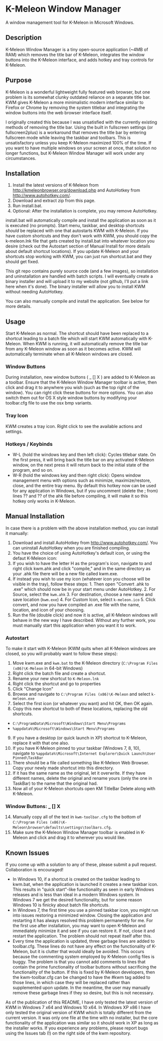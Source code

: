 # K-Meleon Window Manager
A window management tool for K-Meleon in Microsoft Windows.

## Description
K-Meleon Window Manager is a tiny open-source application (~4MB of RAM) which removes the title bar of K-Meleon, integrates the window buttons into the K-Meleon interface, and adds hotkey and tray controls for K-Meleon.

## Purpose
K-Meleon is a wonderful lightweight fully featured web browser, but one problem is its somewhat clunky outdated reliance on a separate title bar. KWM gives K-Meleon a more minimalistic modern interface similar to Firefox or Chrome by removing the system titlebar and integrating the window buttons into the web browser interface itself.

I originally created this because I was unsatisfied with the currently existing methods of removing the title bar. Using the built in fullscreen settings (or fullscreen2plus) is a workaround that removes the title bar by entering fullscreen mode while leaving the taskbar and toolbars. This is unsatisfactory unless you keep K-Meleon maximized 100% of the time. If you want to have multiple windows on your screen at once, that solution no longer functions, but K-Meleon Window Manager will work under any circumstances.

## Installation
1. Install the latest versions of K-Meleon from http://kmeleonbrowser.org/download.php and AutoHotkey from http://www.autohotkey.com/.
2. Download and extract zip from this page.
3. Run install.bat.
4. Optional: After the installation is complete, you may remove AutoHotkey. 

install.bat will automatically compile and install the application as soon as it is executed (no prompts). Start menu, taskbar, and desktop shortcuts *should* be replaced with one that autostarts KWM with K-Meleon. If you have custom shortcuts and they don't work with KWM, you should copy the k-meleon.lnk file that gets created by install.bat into whatever location you desire (check out the Autostart section of Manual Install for more details about default shortcut locations). If you update K-Meleon and your shortcuts stop working with KWM, you can just run shortcut.bat and they should get fixed.

This git repo contains purely source code (and a few images), so installation and uninstallation are handled with batch scripts. I will eventually create a binary installer and will upload it to my website (not github, I'll put a link here when it's done). The binary installer will allow you to install KWM without needing AutoHotkey.

You can also manually compile and install the application. See below for more details.

## Usage
Start K-Meleon as normal. The shortcut should have been replaced to a shortcut leading to a batch file which will start KWM automatically with K-Meleon. When KWM is running, it will automatically remove the title bar from any K-Meleon window as soon as it becomes active. KWM will automatically terminate when all K-Meleon windows are closed.

### Window Buttons
During installation, new window buttons ( _ [] X ) are added to K-Meleon as a toolbar. Ensure that the K-Meleon Window Manager toolbar is active, then click and drag it to anywhere you wish (such as the top right of the window). You can right click these buttons for more options. You can also switch them out for OS X style window buttons by modifying your toolbar.cfg file to use the osx bmp variants.

### Tray Icon
KWM creates a tray icon. Right click to see the available actions and settings.

### Hotkeys / Keybinds
* W-L (hold the windows key and then left click): Cycles titlebar state. On the first press, it will bring back the title bar on any activated K-Meleon window, on the next press it will return back to the initial state of the program, and so on.
* W-R (hold the windows key and then right click): Opens window management menu with options such as minimize, maximize/restore, close, and the entire tray menu. By default this hotkey now can be used for any application in Windows, but if you uncomment (delete the ; from) lines ?? and ?? of the ahk file before compiling, it will make it so this hotkey only works in K-Meleon.

## Manual Installation
In case there is a problem with the above installation method, you can install it manually: 

1. Download and install AutoHotkey from http://www.autohotkey.com/. You can uninstall AutoHotkey when you are finished compiling.
2. You have the choice of using AutoHotkey's default icon, or using the defaut K-Meleon icon:
  1. If you wish to have the letter H as the program's icon, navigate to and right click kwm.ahk and click "compile," and in the same directory as your .ahk file there will be a new file called kwm.exe.
  2. If instead you wish to use my icon (whatever icon you choose will be visible in the tray), follow these steps:
    1. Then open "Convert .ahk to .exe" which should now be in your start menu under AutoHotkey.
    2. For Source, select the ```kwm.ahk```
    3. For destination, choose a new name and save location (```kwm.exe```)
    4. For Custom Icon, select ```k-meleon.ico```
    5. Click convert, and now you have compiled an .exe file with the name, location, and icon of your choosing.
3. Run the file (double click) and now it is active, all K-Meleon windows will behave in the new way I have described. Without any further work, you must manually start this application when you want it to work.

### Autostart
To make it start with K-Meleon (KWM quits when all K-Meleon windows are closed, so you will probably want to follow these steps):

1. Move kwm.exe and ```kwm.bat``` to the K-Meleon directory (```C:\Program Files (x86)\K-Meleon``` in 64-bit Windows)
2. Right click the batch file and create a shortcut.
3. Rename your new shortcut to ```K-Meleon.lnk```
4. Right click the shortcut and go to properties
5. Click "Change Icon"
6. Browse and navigate to ```C:\Program Files (x86)\K-Meleon``` and select ```k-meleon.exe```
7. Select the first icon (or whatever you want) and hit OK, then OK again.
8. Copy this new shortcut to both of these locations, replacing the old shortcuts.
  * ```C:\ProgramData\Microsoft\Windows\Start Menu\Programs```
  * ```%appdata%\Microsoft\Windows\Start Menu\Programs```
9. If you have a desktop (or quick launch in XP) shortcut to K-Meleon, replace it with that one also.
10. If you have K-Meleon pinned to your taskbar (Windows 7, 8, 10), navigate to ```%appdata%\Microsoft\Internet Explorer\Quick Launch\User Pinned\TaskBar```
11. There should be a file called something like K-Meleon Web Browser. Copy your newly made shortcut into this directory.
12. If it has the same name as the original, let it overwrite. If they have different names, delete the original and rename yours (only the one in TaskBar) to the name that the original had.
13. Now all of your K-Meleon shortcuts open KM TitleBar Delete along with K-Meleon.

### Window Buttons: _ [] X 
14. Manually copy all of the text in ```kwm-toolbar.cfg``` to the bottom of ```C:\Program Files (x86)\K-Meleon\browser\defaults\settings\toolbars.cfg```.
15. Make sure the K-Meleon Window Manager toolbar is enabled in K-Meleon and click and drag it to wherever you would like.

## Known Issues
If you come up with a solution to any of these, please submit a pull request. Collaboration is encouraged!
* In Windows 10, if a shortcut is created on the taskbar leading to kwm.bat, when the application is launched it creates a new taskbar icon. This results in "quick start"-like functionality as seen in early Windows releases and is less than ideal in a modern Windows system. In Windows 7 we get the desired functionality, but for some reason Windows 10 is finicky about batch file shortcuts.
* In Windows 7, the first time you use a pinned taskbar icon, you might run into issues restoring a minimized window. Closing the application and restarting it has always resolved this problem permanently for me. For the first use after installation, you may want to open K-Meleon and immediately minimize it and see if you can restore it. If not, close it and restart the application. The problem should not repeat itself after this.
* Every time the application is updated, three garbage lines are added to toolbar.cfg. These lines do not have any effect on the functionality of K-Meleon, but it is clutter that would ideally be avoided. This occurs because the commenting system employed by K-Meleon config files is buggy. The problem is that you cannot add comments to lines that contain the prime functionality of toolbar buttons without sacrificing the functionality of the button. If this is fixed by K-Meleon developers, then the kwm-toolbar.cfg can be changed to have the #kwm tag added to those lines, in which case they will be replaced rather than supplemented upon update. In the meantime, the user may manually remove these garbage lines if they so desire, but this is not necessary.

As of the publication of this README, I have only tested the latest version of KWM in Windows 7 x64 and Windows 10 x64. In Windows XP x86 I have only tested the original version of KWM which is totally different from the current version. It was only one file at the time with no installer, but the core functionality of the application was similar so it should work in XP as long as the installer works. If you experience any problems, please report bugs using the Issues tab (!) on the right side of the kwm repository.
